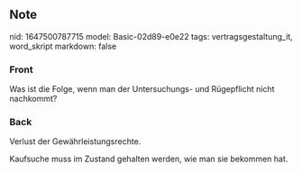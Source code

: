 ## Note
nid: 1647500787715
model: Basic-02d89-e0e22
tags: vertragsgestaltung_it, word_skript
markdown: false

### Front
Was ist die Folge, wenn man der Untersuchungs- und Rügepflicht nicht nachkommt?

### Back
Verlust der Gewährleistungsrechte.

Kaufsuche muss im Zustand gehalten werden, wie man sie bekommen hat.
